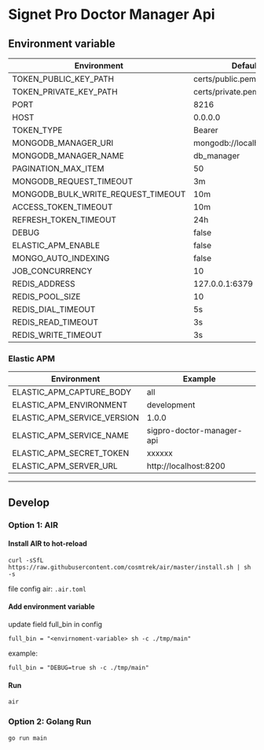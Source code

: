 # Signet Pro Doctor Manager Api

## Environment variable

| Environment                        | Default                   | Separator |
|------------------------------------|---------------------------|-----------|
| TOKEN_PUBLIC_KEY_PATH              | certs/public.pem          |           |
| TOKEN_PRIVATE_KEY_PATH             | certs/private.pem         |           |
| PORT                               | 8216                      |           |
| HOST                               | 0.0.0.0                   |           |
| TOKEN_TYPE                         | Bearer                    |           |
| MONGODB_MANAGER_URI                | mongodb://localhost:27017 |           |
| MONGODB_MANAGER_NAME               | db_manager                |           |
| PAGINATION_MAX_ITEM                | 50                        |           |
| MONGODB_REQUEST_TIMEOUT            | 3m                        |           |
| MONGODB_BULK_WRITE_REQUEST_TIMEOUT | 10m                       |           |
| ACCESS_TOKEN_TIMEOUT               | 10m                       |           |
| REFRESH_TOKEN_TIMEOUT              | 24h                       |           |
| DEBUG                              | false                     |           |
| ELASTIC_APM_ENABLE                 | false                     |           |
| MONGO_AUTO_INDEXING                | false                     |           |
| JOB_CONCURRENCY                    | 10                        |           |
| REDIS_ADDRESS                      | 127.0.0.1:6379            |           |
| REDIS_POOL_SIZE                    | 10                        |           |
| REDIS_DIAL_TIMEOUT                 | 5s                        |           |
| REDIS_READ_TIMEOUT                 | 3s                        |           |
| REDIS_WRITE_TIMEOUT                | 3s                        |           |

### Elastic APM

| Environment                 | Example                   |
|-----------------------------|---------------------------|
| ELASTIC_APM_CAPTURE_BODY    | all                       |
| ELASTIC_APM_ENVIRONMENT     | development               |
| ELASTIC_APM_SERVICE_VERSION | 1.0.0                     |
| ELASTIC_APM_SERVICE_NAME    | sigpro-doctor-manager-api |
| ELASTIC_APM_SECRET_TOKEN    | xxxxxx                    |
| ELASTIC_APM_SERVER_URL      | http://localhost:8200     |

---

## Develop

### Option 1: AIR

#### Install AIR to hot-reload

```shell
curl -sSfL https://raw.githubusercontent.com/cosmtrek/air/master/install.sh | sh -s
```

file config air: `.air.toml`

#### Add environment variable

update field full_bin in config

```
full_bin = "<envirnoment-variable> sh -c ./tmp/main"
```

example:

```
full_bin = "DEBUG=true sh -c ./tmp/main"
```

#### Run

```shell
air
```

### Option 2: Golang Run

```shell
go run main
```
